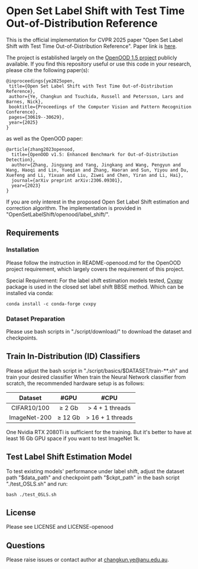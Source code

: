 # Open Set Label Shift with Test Time Out-of-Distribution Reference
This is the official implementation for CVPR 2025 paper "Open Set Label Shift with Test Time Out-of-Distribution Reference". Paper link is [here](https://openaccess.thecvf.com/content/CVPR2025/papers/Ye_Open_Set_Label_Shift_with_Test_Time_Out-of-Distribution_Reference_CVPR_2025_paper.pdf).

The project is established largely on the [OpenOOD 1.5 project](https://github.com/Jingkang50/OpenOOD) publicly available.
If you find this repository useful or use this code in your research, please cite the following paper(s): 
 ```
@inproceedings{ye2025open,
  title={Open Set Label Shift with Test Time Out-of-Distribution Reference},
  author={Ye, Changkun and Tsuchida, Russell and Petersson, Lars and Barnes, Nick},
  booktitle={Proceedings of the Computer Vision and Pattern Recognition Conference},
  pages={30619--30629},
  year={2025}
}
 ```
as well as the OpenOOD paper:
```
@article{zhang2023openood,
  title={OpenOOD v1.5: Enhanced Benchmark for Out-of-Distribution Detection},
  author={Zhang, Jingyang and Yang, Jingkang and Wang, Pengyun and Wang, Haoqi and Lin, Yueqian and Zhang, Haoran and Sun, Yiyou and Du, Xuefeng and Li, Yixuan and Liu, Ziwei and Chen, Yiran and Li, Hai},
  journal={arXiv preprint arXiv:2306.09301},
  year={2023}
}
```
If you are only interest in the proposed Open Set Label Shift estimation and correction algorithm. The implementation is provided in "OpenSetLabelShift/openood/label_shift/".
## Requirements

### Installation

Please follow the instruction in README-openood.md for the OpenOOD project requirement, which largely covers the requirement of this project.

Special Requirement:
For the label shift estimation models tested, [Cvxpy](https://www.cvxpy.org/) package is used in the closed set label shift BBSE method. Which can be installed via conda:
```
conda install -c conda-forge cvxpy
```
### Dataset Preparation
Please use bash scripts in "./script/download/" to download the dataset and checkpoints.

## Train In-Distribution (ID) Classifiers
Please adjust the bash script in "./script/basics/$DATASET/train-**.sh" and train your desired classifier
When train the Neural Network classifier from scratch, the recommended hardware setup is as follows:

|   Dataset    |    #GPU    |        #CPU         |
|:------------:|:----------:|:-------------------:|
| CIFAR10/100  | &ge; 2 Gb  | &gt; 4 + 1 threads  |
| ImageNet-200 | &ge; 12 Gb | &gt; 16 + 1 threads |

One Nvidia RTX 2080Ti is sufficient for the training. But it's better to have at least 16 Gb GPU space if you want to test ImageNet 1k.


## Test Label Shift Estimation Model

To test existing models' performance under label shift, adjust the dataset path "$data_path" and checkpoint path "$ckpt_path" in the bash script "./test_OSLS.sh" and run: 
```
bash ./test_OSLS.sh
```



## License
Please see LICENSE and LICENSE-openood

## Questions
Please raise issues or contact author at changkun.ye@anu.edu.au.
